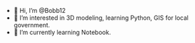 - 👋 Hi, I’m @Bobb12
- 👀 I’m interested in 3D modeling, learning Python, GIS for local government.
- 🌱 I’m currently learning Notebook.


<!---
Bobb12/Bobb12 is a ✨ special ✨ repository because its `README.md` (this file) appears on your GitHub profile.
You can click the Preview link to take a look at your changes.
--->
